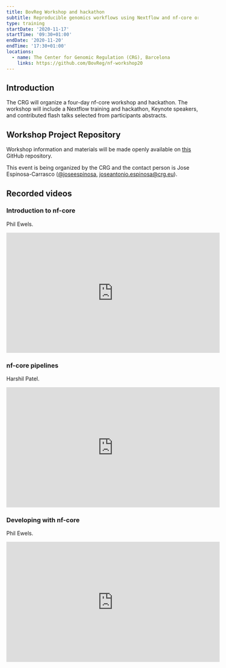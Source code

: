 ```yaml
---
title: BovReg Workshop and hackathon
subtitle: Reproducible genomics workflows using Nextflow and nf-core organized by The Center for Genomic Regulation (CRG), Barcelona
type: training
startDate: '2020-11-17'
startTime: '09:30+01:00'
endDate: '2020-11-20'
endTime: '17:30+01:00'
locations:
  - name: The Center for Genomic Regulation (CRG), Barcelona
    links: https://github.com/BovReg/nf-workshop20
---
```


## Introduction

The CRG will organize a four-day nf-core workshop and hackathon. The workshop will include a Nextflow training and
hackathon, Keynote speakers, and contributed flash talks selected from participants abstracts.

## Workshop Project Repository

Workshop information and materials will be made openly available on [this](https://github.com/BovReg/nf-workshop20/)
GitHub repository.

This event is being organized by the CRG and the contact person is Jose Espinosa-Carrasco ([@joseespinosa](https://github.com/joseespinosa),
[joseantonio.espinosa@crg.eu](mailto:joseantonio.espinosa@crg.eu)).

## Recorded videos

### Introduction to nf-core

Phil Ewels.

<div class="ratio ratio-16x9">
    <iframe width="560" height="315" src="https://www.youtube.com/embed/-GcuxoIpfOc" frameborder="0" allow="accelerometer; autoplay; clipboard-write; encrypted-media; gyroscope; picture-in-picture" allowfullscreen></iframe>
</div>

### nf-core pipelines

Harshil Patel.

<div class="ratio ratio-16x9">
    <iframe width="560" height="315" src="https://www.youtube.com/embed/hCGuF9bA9ho" frameborder="0" allow="accelerometer; autoplay; clipboard-write; encrypted-media; gyroscope; picture-in-picture" allowfullscreen></iframe>
</div>

### Developing with nf-core

Phil Ewels.

<div class="ratio ratio-16x9">
    <iframe width="560" height="315" src="https://www.youtube.com/embed/lUJ1L-qDeXM" frameborder="0" allow="accelerometer; autoplay; clipboard-write; encrypted-media; gyroscope; picture-in-picture" allowfullscreen></iframe>
</div>
